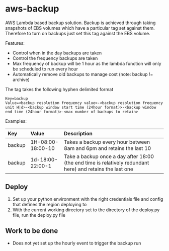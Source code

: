 # aws-backup

AWS Lambda based backup solution. Backup is achieved through taking snapshots of EBS volumes which have a particular tag set against them. Therefore to turn on backups just set this tag against the EBS volume.

Features:
* Control when in the day backups are taken
* Control the frequency backups are taken
* Max frequency of backup will be 1 hour as the lambda function will only be scheduled to run every hour
* Automatically remove old backups to manage cost (note: backup != archive)

The tag takes the following hyphen delimited format
```
Key=backup
Value=<backup resolution frequency value>-<backup resolution frequency unit H|d>-<backup window start time (24hour format)>-<backup window end time (24hour format)>-<max number of backups to retain>
```

Examples:

| Key        | Value           | Description  |
|:------------- |:-------------|:-----|
| backup      | 1H-08:00-18:00-10 | Takes a backup every hour between 8am and 6pm and retains the last 10 |
| backup      | 1d-18:00-22:00-1  | Take a backup once a day after 18:00 (the end time is relatively redundant here) and retains the last one |

## Deploy
1. Set up your python environment with the right credentials file and config that defines the region deploying to
2. With the current working directory set to the directory of the deploy.py file, run the deploy.py file

## Work to be done
* Does not yet set up the hourly event to trigger the backup run

